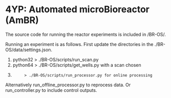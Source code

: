 # 4YP: Automated microBioreactor (AmBR)

The source code for running the reactor experiments is included in /BR-OS/.

Running an experiment is as follows. First update the directories in the ./BR-OS/data/settings.json. 
1. python32 > ./BR-OS/scripts/run_scan.py
2. python64 > ./BR-OS/scripts/get_wells.py with a scan chosen
3.          > ./BR-OS/scripts/run_processor.py for online processing

Alternatively run_offline_processor.py to reprocess data. Or run_controller.py to include control outputs. 
